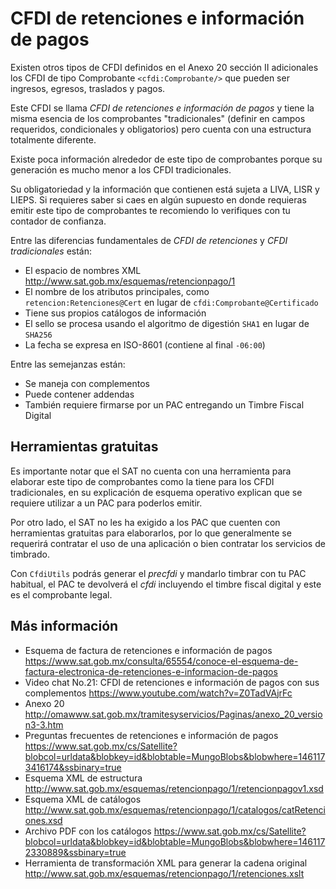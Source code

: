# CFDI de retenciones e información de pagos

Existen otros tipos de CFDI definidos en el Anexo 20 sección II adicionales los CFDI de tipo
Comprobante `<cfdi:Comprobante/>` que pueden ser ingresos, egresos, traslados y pagos.

Este CFDI se llama *CFDI de retenciones e información de pagos* y tiene la misma esencia de
los comprobantes "tradicionales" (definir en campos requeridos, condicionales y obligatorios)
pero  cuenta con una estructura totalmente diferente.

Existe poca información alrededor de este tipo de comprobantes porque su generación es mucho
menor a los CFDI tradicionales.

Su obligatoriedad y la información que contienen está sujeta a LIVA, LISR y LIEPS.
Si requieres saber si caes en algún supuesto en donde requieras emitir este tipo de comprobantes
te recomiendo lo verifiques con tu contador de confianza.

Entre las diferencias fundamentales de *CFDI de retenciones* y *CFDI tradicionales* están:

- El espacio de nombres XML <http://www.sat.gob.mx/esquemas/retencionpago/1>
- El nombre de los atributos principales, como `retencion:Retenciones@Cert` en lugar de `cfdi:Comprobante@Certificado`
- Tiene sus propios catálogos de información
- El sello se procesa usando el algoritmo de digestión `SHA1` en lugar de `SHA256`
- La fecha se expresa en ISO-8601 (contiene al final `-06:00`)

Entre las semejanzas están:

- Se maneja con complementos
- Puede contener addendas
- También requiere firmarse por un PAC entregando un Timbre Fiscal Digital


## Herramientas gratuitas

Es importante notar que el SAT no cuenta con una herramienta para elaborar este tipo de comprobantes
como la tiene para los CFDI tradicionales, en su explicación de esquema operativo explican que se
requiere utilizar a un PAC para poderlos emitir.

Por otro lado, el SAT no les ha exigido a los PAC que cuenten con herramientas gratuitas para elaborarlos,
por lo que generalmente se requerirá contratar el uso de una aplicación o bien contratar los servicios de timbrado.

Con `CfdiUtils` podrás generar el *precfdi* y mandarlo timbrar con tu PAC habitual, el PAC te devolverá el *cfdi*
incluyendo el timbre fiscal digital y este es el comprobante legal.


## Más información

- Esquema de factura de retenciones e información de pagos
  <https://www.sat.gob.mx/consulta/65554/conoce-el-esquema-de-factura-electronica-de-retenciones-e-informacion-de-pagos>
- Video chat No.21: CFDI de retenciones e información de pagos con sus complementos
  <https://www.youtube.com/watch?v=Z0TadVAjrFc>
- Anexo 20
  <http://omawww.sat.gob.mx/tramitesyservicios/Paginas/anexo_20_version3-3.htm>
- Preguntas frecuentes de retenciones e información de pagos
  <https://www.sat.gob.mx/cs/Satellite?blobcol=urldata&blobkey=id&blobtable=MungoBlobs&blobwhere=1461173416174&ssbinary=true>
- Esquema XML de estructura
  <http://www.sat.gob.mx/esquemas/retencionpago/1/retencionpagov1.xsd>
- Esquema XML de catálogos
  <http://www.sat.gob.mx/esquemas/retencionpago/1/catalogos/catRetenciones.xsd>
- Archivo PDF con los catálogos
  <https://www.sat.gob.mx/cs/Satellite?blobcol=urldata&blobkey=id&blobtable=MungoBlobs&blobwhere=1461172330889&ssbinary=true>
- Herramienta de transformación XML para generar la cadena original
  <http://www.sat.gob.mx/esquemas/retencionpago/1/retenciones.xslt>
